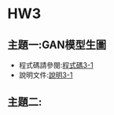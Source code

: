 # HW3
## 主題一:GAN模型生圖
- 程式碼請參閱:[程式碼3-1](113_2GenAI_HW3_1.ipynb)
- 說明文件:[說明3-1](113-2GenAI_HW3-1.md)

## 主題二:
